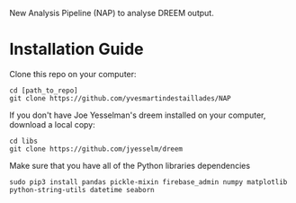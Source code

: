New Analysis Pipeline (NAP) to analyse DREEM output.

# Installation Guide

Clone this repo on your computer:
```
cd [path_to_repo]
git clone https://github.com/yvesmartindestaillades/NAP
```
If you don't have Joe Yesselman's dreem installed on your computer, download a local copy:
```
cd libs
git clone https://github.com/jyesselm/dreem
```
Make sure that you have all of the Python libraries dependencies

```
sudo pip3 install pandas pickle-mixin firebase_admin numpy matplotlib python-string-utils datetime seaborn
```

